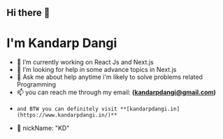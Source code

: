## Hi there 👋

# I'm Kandarp Dangi


- 🔭 I’m currently working on React Js and Next.js
- 🤔 I’m looking for help in some advance topics in Next.js
- 💬 Ask me about help anytime i'm likely to solve problems related Programming
- 📫 you can reach me through my email: **(kandarpdangi@gmail.com)**
-     and BTW you can definitely visit **[kandarpdangi.in](https://www.kandarpdangi.in/)**
- 📛 nickName: "KD"
